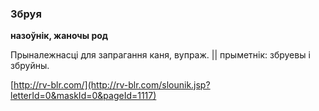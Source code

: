 ### Збруя
**назоўнік, жаночы род**

Прыналежнасці для запрагання каня, вупраж. || прыметнік: збруевы і збруйны.

<a rel="author">[http://rv-blr.com/](http://rv-blr.com/slounik.jsp?letterId=0&maskId=0&pageId=1117)</a>
